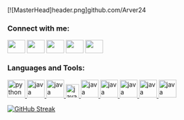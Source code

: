 ###
[![MasterHead]header.png]github.com/Arver24



<h3 align="left">Connect with me:</h3>
<p align="left">
<a href="https://www.linkedin.com/in/archit-verma-609022204/" target="blank"><img align="center" src="https://cdn.jsdelivr.net/npm/simple-icons@3.0.1/icons/linkedin.svg" alt="" height="30" width="40" /></a>
<a href="https://twitter.com/Arver24" target="blank"><img align="center" src="https://cdn.jsdelivr.net/npm/simple-icons@3.0.1/icons/twitter.svg" alt="" height="30" width="40" /></a>
<a href="https://www.youtube.com/channel/UCTocR0HppIQFR9fSSxL2gbA" target="blank"><img align="center" src="https://cdn.jsdelivr.net/npm/simple-icons@3.0.1/icons/youtube.svg" alt="" height="30" width="40" /></a>
<a href="https://www.instagram.com/arver24/" target="blank"><img align="center" src="https://cdn.jsdelivr.net/npm/simple-icons@3.0.1/icons/instagram.svg" alt="" height="30" width="40" /></a>
  <a href="https://youtu.be/dQw4w9WgXcQ" target="blank"><img align="center" src="https://cdn.jsdelivr.net/npm/simple-icons@3.0.1/icons/github.svg" alt="" height="30" width="40" /></a>

</p>


<h3 align="left">Languages and Tools:</h3>
<p align="left"> 
  <a href="https://www.python.org/" target="_blank"> <img src="https://cdn.jsdelivr.net/gh/devicons/devicon/icons/python/python-original.svg" alt="python" width="40" height="40"/> </a>
  <a href="https://www.java.com/en/" target="_blank"> <img src="https://cdn.jsdelivr.net/gh/devicons/devicon/icons/java/java-original.svg" alt="java" width="40" height="40"/> </a>
  <a href="https://unity.com/" target="_blank"> <img src="https://cdn.jsdelivr.net/gh/devicons/devicon/icons/unity/unity-original.svg" alt="java" width="40" height="40"/> </a>
  <a href="https://unity.com/" target="_blank"> <img src="https://cdn.jsdelivr.net/gh/devicons/devicon/icons/csharp/csharp-line.svg" alt="java" width="30" height="30"/> </a>
  <a href="https://www.cprogramming.com/" target="_blank"> <img src="https://cdn.jsdelivr.net/gh/devicons/devicon/icons/c/c-original.svg" alt="java" width="40" height="40"/> </a>
  <a href="https://www.cplusplus.com/doc/tutorial/" target="_blank"> <img src="https://cdn.jsdelivr.net/gh/devicons/devicon/icons/cplusplus/cplusplus-original.svg" alt="java" width="40" height="40"/> </a>
  <a href="https://www.blender.org/" target="_blank"> <img src="https://cdn.jsdelivr.net/gh/devicons/devicon/icons/blender/blender-original.svg" alt="java" width="40" height="40"/> </a>
  <a href="https://developer.mozilla.org/en-US/docs/Glossary/HTML5" target="_blank"> <img src="https://cdn.jsdelivr.net/gh/devicons/devicon/icons/html5/html5-original.svg" alt="java" width="40" height="40"/> </a>
  <a href="https://developer.mozilla.org/en-US/docs/Web/JavaScript" target="_blank"> <img src="https://cdn.jsdelivr.net/gh/devicons/devicon/icons/javascript/javascript-original.svg" alt="java" width="40" height="40"/> </a>
 </p>

[![GitHub Streak](https://github-readme-streak-stats.herokuapp.com/?user=DenverCoder1)](https://git.io/streak-stats)
